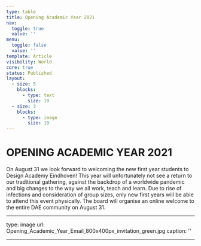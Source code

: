 ```yaml
---
type: table
title: Opening Academic Year 2021
nav:
  toggle: true
  value: ''
menu:
  toggle: false
  value: ''
template: Article
visibility: World
core: true
status: Published
layout:
  - size: 5
    blocks:
      - type: text
        size: 10
  - size: 3
    blocks:
      - type: image
        size: 10
---
```


# OPENING ACADEMIC YEAR 2021

On August 31 we look forward to welcoming the new first year students to Design Academy Eindhoven! This year will unfortunately not see a return to our traditional gathering, against the backdrop of a worldwide pandemic and big changes to the way we all work, teach and learn. Due to rise of infections and consideration of group sizes, only new first years will be able to attend this event physically. The board will organise an online welcome to the entire DAE community on August 31. 


---

type: image
url: Opening_Academic_Year_Email_800x400px_invitation_green.jpg
caption: ''

---
